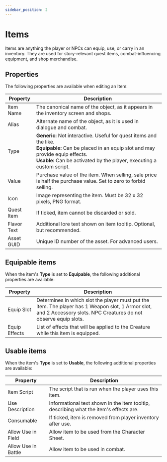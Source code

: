```yaml
---
sidebar_position: 2
---
```


# Items

Items are anything the player or NPCs can equip, use, or carry in an inventory. They are used for story-relevant quest items, combat-influencing equipment, and shop merchandise.

## Properties

The following properties are available when editing an Item: 

Property|Description
---|---
Item Name|The canonical name of the object, as it appears in the inventory screen and shops.
Alias|Alternate name of the object, as it is used in dialogue and combat.
Type|**Generic:** Not interactive. Useful for quest items and the like.<br/>**Equipable:** Can be placed in an equip slot and may provide equip effects.<br/>**Usable:** Can be activated by the player, executing a custom script.
Value|Purchase value of the item. When selling, sale price is half the purchase value. Set to zero to forbid selling.
Icon|Image representing the item. Must be 32 x 32 pixels, PNG format.
Quest Item|If ticked, item cannot be discarded or sold.
Flavor Text|Additional lore text shown on item tooltip. Optional, but recommended.
Asset GUID|Unique ID number of the asset. For advanced users.

## Equipable items

When the item's **Type** is set to **Equipable**, the following additional properties are available:

Property|Description
---|---
Equip Slot|Determines in which slot the player must put the item. The player has 1 Weapon slot, 1 Armor slot, and 2 Accessory slots. NPC Creatures do not observe equip slots.
Equip Effects|List of effects that will be applied to the Creature while this item is equipped.

## Usable items

When the item's **Type** is set to **Usable**, the following additional properties are available:

Property|Description
---|---
Item Script|The script that is run when the player uses this item.
Use Description|Informational text shown in the item tooltip, describing what the item's effects are.
Consumable|If ticked, item is removed from player inventory after use.
Allow Use in Field|Allow item to be used from the Character Sheet.
Allow Use in Battle|Allow item to be used in combat.
